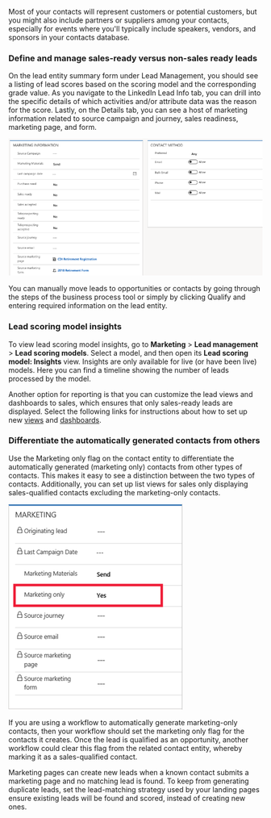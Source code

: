 Most of your contacts will represent customers or potential customers,
but you might also include partners or suppliers among your contacts,
especially for events where you\'ll typically include speakers, vendors,
and sponsors in your contacts database.

### Define and manage sales-ready versus non-sales ready leads

On the lead entity summary form under Lead Management, you should see a
listing of lead scores based on the scoring model and the corresponding grade value. As you navigate to the LinkedIn Lead Info tab, you can drill into the specific details of which activities and/or attribute data was
the reason for the score. Lastly, on the Details tab, you can see a host
of marketing information related to source campaign and journey, sales
readiness, marketing page, and form.

![Marketing Information](../media/wwm-salesreadyvsnonsalesreadyleads-1.png)

You can manually move leads to opportunities or contacts by going through
the steps of the business process tool or simply by clicking Qualify and
entering required information on the lead entity.

### Lead scoring model insights

To view lead scoring model insights, go to **Marketing** > **Lead
management** \> **Lead scoring models**. Select a model, and then open
its **Lead scoring model: Insights** view. Insights are only
available for live (or have been live) models. Here you can find a
timeline showing the number of leads processed by the model. 

Another option for reporting is that you can customize the lead views and
dashboards to sales, which ensures that only sales-ready leads are
displayed. Select the following links for instructions about how to set up new [views](https://docs.microsoft.com/dynamics365/customer-engagement/customize/create-edit-views)
and
[dashboards](https://docs.microsoft.com/dynamics365/customer-engagement/customize/create-edit-dashboards).

### Differentiate the automatically generated contacts from others 

Use the Marketing only flag on the contact entity to differentiate the automatically generated (marketing only) contacts from other types of
contacts. This makes it easy to see a distinction between the two types of contacts. Additionally, you can set up list views for sales only displaying
sales-qualified contacts excluding the marketing-only contacts.

![Marketing Only](../media/wwm-salesreadyvsnonsalesreadyleads-2.png)

If you are using a workflow to automatically generate marketing-only contacts, then your workflow should set the marketing only flag for
the contacts it creates. Once the lead is qualified as an opportunity, another workflow could clear this flag from the related contact entity,
whereby marking it as a sales-qualified contact.

Marketing pages can create new leads when a known contact submits a marketing page and no matching lead is found. To keep from generating
duplicate leads, set the lead-matching strategy used by your landing pages ensure existing leads will be found and scored, instead of creating new ones.